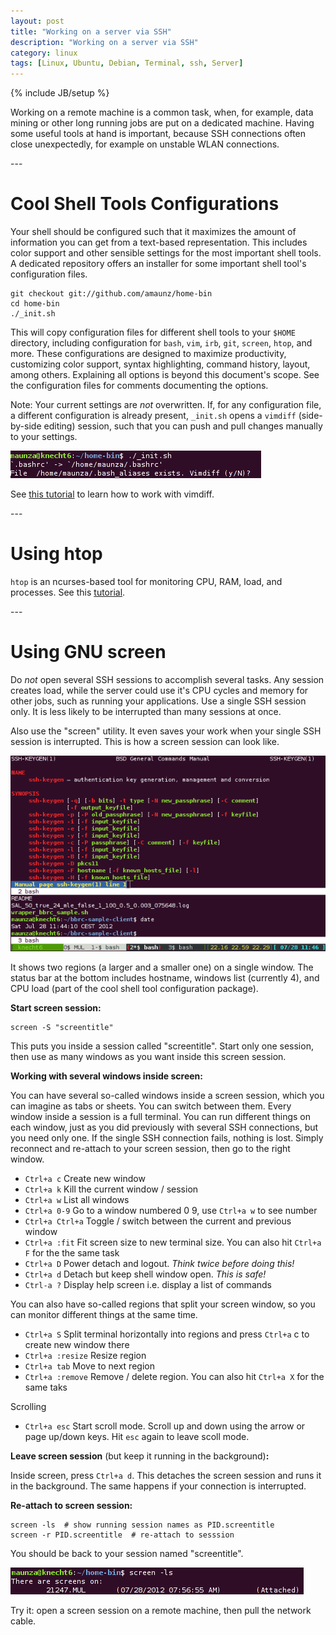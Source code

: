```yaml
---
layout: post
title: "Working on a server via SSH"
description: "Working on a server via SSH"
category: linux
tags: [Linux, Ubuntu, Debian, Terminal, ssh, Server]
---
```

{% include JB/setup %}

Working on a remote machine is a common task, when, for example, data mining or
other long running jobs are put on a dedicated machine. Having some useful
tools at hand is important, because SSH connections often close unexpectedly,
for example on unstable WLAN connections.

<p></p>
---
<p></p>

Cool Shell Tools Configurations
===============================

Your shell should be configured such that it maximizes the amount of
information you can get from a text-based representation. This includes color
support and other sensible settings for the most important shell tools. A dedicated
repository offers an installer for some important shell tool's configuration
files.

    git checkout git://github.com/amaunz/home-bin
    cd home-bin
    ./_init.sh

This will copy configuration files for different shell tools to your `$HOME`
directory, including configuration for `bash`, `vim`, `irb`, `git`, `screen`,
`htop`, and more. These configurations are designed to maximize productivity,
customizing color support, syntax highlighting, command history, layout, among
others. Explaining all options is beyond this document's scope. See the
configuration files for comments documenting the options.

Note: Your current settings are *not* overwritten. If, for any configuration
file, a different configuration is already present, `_init.sh` opens a
`vimdiff` (side-by-side editing) session, such that you can push and pull
changes manually to your settings.

![home-bin](/images/homebin.png)

See [this tutorial](http://goo.gl/7SH1I) to learn how to work with vimdiff.


<p></p>
---
<p></p>


Using htop
==========

`htop` is an ncurses-based tool for monitoring CPU, RAM, load, and processes. 
See this [tutorial](http://goo.gl/bJlXD).


<p></p>
---
<p></p>


Using GNU screen
================

Do *not* open several SSH sessions to accomplish several tasks.  Any session
creates load, while the server could use it's CPU cycles and memory for other
jobs, such as running your applications. Use a single SSH session only. It is
less likely to be interrupted than many sessions at once.

Also use the "screen" utility. It even saves your work when your single SSH
session is interrupted. This is how a screen session can look like. 

![home-bin](/images/screen2.png)

It shows two regions (a larger and a smaller one) on a single window. The
status bar at the bottom includes hostname, windows list (currently 4), and 
CPU load (part of the cool shell tool configuration package).

**Start screen session:**

    screen -S "screentitle"

This puts you inside a session called "screentitle". Start only one session, then use as many windows as you want inside this screen session.

**Working with several windows inside screen:**

You can have several so-called windows inside a screen session, which you can imagine as tabs or sheets. You can switch between them. Every window inside a session is a full terminal. You can run different things on each window, just as you did previously with several SSH connections, but you need only one. If the single SSH connection fails, nothing is lost. Simply reconnect and re-attach to your screen session, then go to the right window.

- `Ctrl+a c`  Create new window
- `Ctrl+a k`  Kill the current window / session
- `Ctrl+a w`  List all windows
- `Ctrl+a 0-9`  Go to a window numbered 0 9, use `Ctrl+a w` to see number
- `Ctrl+a Ctrl+a` Toggle / switch between the current and previous window
- `Ctrl+a :fit` Fit screen size to new terminal size. You can also hit `Ctrl+a F` for the the same task
- `Ctrl+a D` Power detach and logout. *Think twice before doing this!*
- `Ctrl+a d`  Detach but keep shell window open. *This is safe!*
- `Ctrl-a ?`  Display help screen i.e. display a list of commands

You can also have so-called regions that split your screen window, so you can monitor different things at the same time.

- `Ctrl+a S`  Split terminal horizontally into regions and press `Ctrl+a` c to create new window there
- `Ctrl+a :resize`  Resize region
- `Ctrl+a tab`  Move to next region
- `Ctrl+a :remove`  Remove / delete region. You can also hit `Ctrl+a X` for the same taks

Scrolling

- `Ctrl+a esc`  Start scroll mode. Scroll up and down using the arrow or page up/down keys. Hit `esc` again to leave scoll mode.


**Leave screen session** (but keep it running in the background)**:**

Inside screen, press `Ctrl+a d`. This detaches the screen session and runs it in the background. The same happens if your connection is interrupted.


**Re-attach to screen session:**

    screen -ls  # show running session names as PID.screentitle
    screen -r PID.screentitle  # re-attach to sesssion

You should be back to your session named "screentitle".

![home-bin](/images/screen1.png)

Try it: open a screen session on a remote machine, then pull the network cable.


